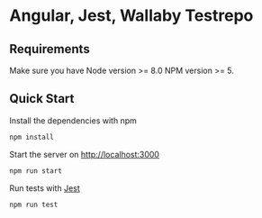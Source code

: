 # Angular, Jest, Wallaby Testrepo

## Requirements

Make sure you have Node version >= 8.0 NPM version >= 5.

## Quick Start

Install the dependencies with npm
```bash
npm install
```

Start the server on [http://localhost:3000](http://localhost:3000)
```bash
npm run start
```

Run tests with [Jest](https://github.com/facebook/jest)
```bash
npm run test
```
